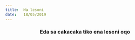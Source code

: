 ```yaml
---
title:  Na lesoni
date:   18/05/2019
---
```


### <center>Eda sa cakacaka tiko ena lesoni oqo</center>